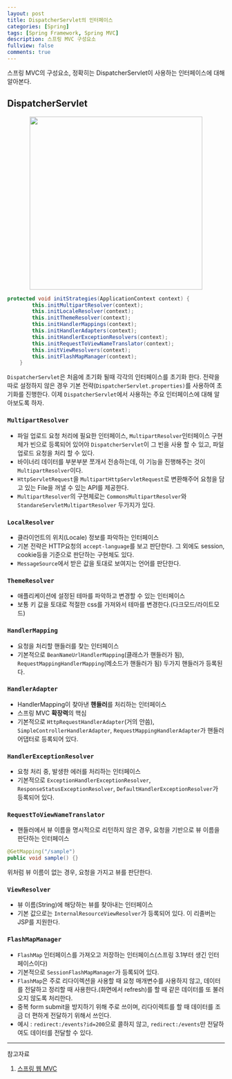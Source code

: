 ```yaml
---
layout: post
title: DispatcherServlet의 인터페이스
categories: [Spring]
tags: [Spring Framework, Spring MVC]
description: 스프링 MVC 구성요소
fullview: false
comments: true
---
```


스프링 MVC의 구성요소, 정확히는 DispatcherServlet이 사용하는 인터페이스에 대해 알아본다. 

## DispatcherServlet

<p style="text-align:center">

<img src="https://media.vlpt.us/images/gone/post/dad7a078-7de8-45c7-b45f-1ab2d0ecd4c3/img%20(1).png" width="400">
</p>

```java
protected void initStrategies(ApplicationContext context) {
        this.initMultipartResolver(context);
        this.initLocaleResolver(context);
        this.initThemeResolver(context);
        this.initHandlerMappings(context);
        this.initHandlerAdapters(context);
        this.initHandlerExceptionResolvers(context);
        this.initRequestToViewNameTranslator(context);
        this.initViewResolvers(context);
        this.initFlashMapManager(context);
    }
```

`DispatcherServlet`은 처음에 초기화 될때 각각의 인터페이스를 초기화 한다. 전략을 따로 설정하지 않은 경우 기본 전략(`DispatcherServlet.properties)`를 사용하여 초기화를 진행한다. 이제 `DispatcherServlet`에서 사용하는 주요 인터페이스에 대해 알아보도록 하자.


### `MultipartResolver`

* 파일 업로드 요청 처리에 필요한 인터페이스, `MultipartResolver`인터페이스 구현체가 빈으로 등록되어 있어야 `DispatcherServlet`이 그 빈을 사용 할 수 있고, 파일 업로드 요청을 처리 할 수 있다.
* 바이너리 데이터를 부분부분 쪼개서 전송하는데, 이 기능을 진행해주는 것이 `MultipartResolver`이다.
* `HttpServletRequest`을 `MultipartHttpServletRequest`로 변환해주어 요청을 담고 있는 File을 꺼낼 수 있는 API를 제공한다.
* `MultipartResolver`의 구현체로는 `CommonsMultipartResolver`와 `StandareServletMultipartResolver` 두가지가 있다.

### `LocalResolver`
* 클라이언트의 위치(Locale) 정보를 파악하는 인터페이스
* 기본 전략은 HTTP요청의 `accept-language`를 보고 판단한다. 그 외에도 session, cookie등을 기준으로 판단하는 구현체도 있다.
* `MessageSource`에서 받은 값을 토대로 보여지는 언어를 판단한다.

### `ThemeResolver`
* 애플리케이션에 설정된 테마를 파악하고 변경할 수 있는 인터페이스
* 보통 키 값을 토대로 적절한 css를 가져와서 테마를 변경한다.(다크모드/라이트모드)

### `HandlerMapping`
* 요청을 처리할 핸들러를 찾는 인터페이스
* 기본적으로 `BeanNameUrlHandlerMapping`(클래스가 핸들러가 됨), `RequestMappingHandlerMapping`(메소드가 핸들러가 됨) 두가지 핸들러가 등록된다.

### `HandlerAdapter`
* HandlerMapping이 찾아낸 **핸들러**를 처리하는 인터페이스
* 스프링 MVC **확장력**의 핵심
* 기본적으로 `HttpRequestHandlerAdapter`(거의 안씀), `SimpleControllerHandlerAdapter`, `RequestMappingHandlerAdapter`가 핸들러어댑터로 등록되어 있다.

### `HandlerExceptionResolver`
* 요청 처리 중, 발생한 에러를 처리하는 인터페이스
* 기본적으로 `ExceptionHandlerExceptionResolver`, `ResponseStatusExceptionResolver`, `DefaultHandlerExceptionResolver`가 등록되어 있다.

### `RequestToViewNameTranslator`
* 핸들러에서 뷰 이름을 명시적으로 리턴하지 않은 경우, 요청을 기반으로 뷰 이름을 판단하는 인터페이스

```java
@GetMapping("/sample")
public void sample() {}
```
위처럼 뷰 이름이 없는 경우, 요청을 가지고 뷰를 판단한다.

### `ViewResolver`
* 뷰 이름(String)에 해당하는 뷰를 찾아내는 인터페이스
* 기본 값으로는 `InternalResourceViewResolver`가 등록되어 있다. 이 리졸버는 JSP를 지원한다.

### `FlashMapManager`
* `FlashMap` 인터페이스를 가져오고 저장하는 인터페이스(스프링 3.1부터 생긴 인터페이스이다)
* 기본적으로 `SessionFlashMapManager`가 등록되어 있다.
* `FlashMap`은 주로 리다이렉션을 사용할 때 요청 매개변수를 사용하지 않고, 데이터를 전달하고 정리할 때 사용한다.(화면에서 refresh)를 할 때 같은 데이터를 또 불러오지 않도록 처리한다.
* 중복 form submit을 방지하기 위해 주로 쓰이며, 리다이렉트를 할 때 데이터를 조금 더 편하게 전달하기 위해서 쓰인다.
* 예시 : `redirect:/events?id=200`으로 콜하지 않고, `redirect:/events`만 전달하여도 데이터를 전달할 수 있다.


***
참고자료

1. [스프링 웹 MVC](https://www.inflearn.com/course/%EC%9B%B9-mvc#)
